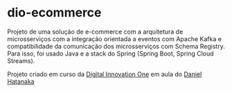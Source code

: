 # dio-ecommerce

Projeto de uma solução de e-commerce com a arquitetura de microsserviços com a integração orientada a eventos com Apache Kafka e compatibilidade da comunicação dos microsserviços com Schema Registry. Para isso, foi usado Java e a stack do Spring (Spring Boot, Spring Cloud Streams).

Projeto criado em curso da [Digital Innovation One](https://web.digitalinnovation.one/) em aula do [Daniel Hatanaka](https://github.com/hatanakadaniel)
